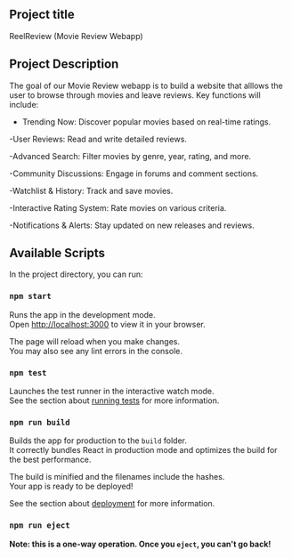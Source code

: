 ## Project title

ReelReview (Movie Review Webapp)

## Project Description

The goal of our Movie Review webapp is to build a website that alllows the user to browse through movies and leave reviews. Key functions will include:

- Trending Now: Discover popular movies based on real-time ratings.

-User Reviews: Read and write detailed reviews.

-Advanced Search: Filter movies by genre, year, rating, and more.

-Community Discussions: Engage in forums and comment sections.

-Watchlist & History: Track and save movies.

-Interactive Rating System: Rate movies on various criteria.

-Notifications & Alerts: Stay updated on new releases and reviews.

## Available Scripts

In the project directory, you can run:

### `npm start`

Runs the app in the development mode.\
Open [http://localhost:3000](http://localhost:3000) to view it in your browser.

The page will reload when you make changes.\
You may also see any lint errors in the console.

### `npm test`

Launches the test runner in the interactive watch mode.\
See the section about [running tests](https://facebook.github.io/create-react-app/docs/running-tests) for more information.

### `npm run build`

Builds the app for production to the `build` folder.\
It correctly bundles React in production mode and optimizes the build for the best performance.

The build is minified and the filenames include the hashes.\
Your app is ready to be deployed!

See the section about [deployment](https://facebook.github.io/create-react-app/docs/deployment) for more information.

### `npm run eject`

**Note: this is a one-way operation. Once you `eject`, you can't go back!**
